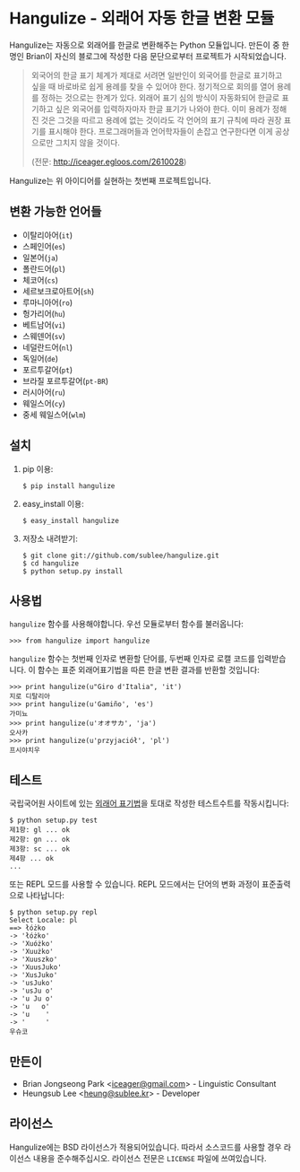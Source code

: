 Hangulize - 외래어 자동 한글 변환 모듈
======================================

Hangulize는 자동으로 외래어를 한글로 변환해주는 Python 모듈입니다. 만든이 중
한 명인 Brian이 자신의 블로그에 작성한 다음 문단으로부터 프로젝트가
시작되었습니다.

> 외국어의 한글 표기 체계가 제대로 서려면 일반인이 외국어를 한글로
> 표기하고 싶을 때 바로바로 쉽게 용례를 찾을 수 있어야 한다. 정기적으로
> 회의를 열어 용례를 정하는 것으로는 한계가 있다. 외래어 표기 심의 방식이
> 자동화되어 한글로 표기하고 싶은 외국어를 입력하자마자 한글 표기가
> 나와야 한다. 이미 용례가 정해진 것은 그것을 따르고 용례에 없는 것이라도
> 각 언어의 표기 규칙에 따라 권장 표기를 표시해야 한다. 프로그래머들과
> 언어학자들이 손잡고 연구한다면 이게 공상으로만 그치지 않을 것이다.
>
> (전문: <http://iceager.egloos.com/2610028>)

Hangulize는 위 아이디어를 실현하는 첫번째 프로젝트입니다.

변환 가능한 언어들
------------------

- 이탈리아어(`it`)
- 스페인어(`es`)
- 일본어(`ja`)
- 폴란드어(`pl`)
- 체코어(`cs`)
- 세르보크로아트어(`sh`)
- 루마니아어(`ro`)
- 헝가리어(`hu`)
- 베트남어(`vi`)
- 스웨덴어(`sv`)
- 네덜란드어(`nl`)
- 독일어(`de`)
- 포르투갈어(`pt`)
- 브라질 포르투갈어(`pt-BR`)
- 러시아어(`ru`)
- 웨일스어(`cy`)
- 중세 웨일스어(`wlm`)

설치
----

1. pip 이용:

       $ pip install hangulize

1. easy_install 이용:

       $ easy_install hangulize

1. 저장소 내려받기:

       $ git clone git://github.com/sublee/hangulize.git
       $ cd hangulize
       $ python setup.py install

사용법
------

`hangulize` 함수를 사용해야합니다. 우선 모듈로부터 함수를 불러옵니다:

    >>> from hangulize import hangulize

`hangulize` 함수는 첫번째 인자로 변환할 단어를, 두번째 인자로 로캘 코드를
입력받습니다. 이 함수는 표준 외래어표기법을 따른 한글 변환 결과를 반환할
것입니다:

    >>> print hangulize(u"Giro d'Italia", 'it')
    지로 디탈리아
    >>> print hangulize(u'Gamiño', 'es')
    가미뇨
    >>> print hangulize(u'オオサカ', 'ja')
    오사카
    >>> print hangulize(u'przyjaciół', 'pl')
    프시야치우

테스트
------

국립국어원 사이트에 있는 [외래어 표기법][1]을 토대로 작성한 테스트수트를
작동시킵니다:

    $ python setup.py test
    제1항: gl ... ok
    제2항: gn ... ok
    제3항: sc ... ok
    제4항 ... ok
    ...

또는 REPL 모드를 사용할 수 있습니다. REPL 모드에서는 단어의 변화 과정이
표준출력으로 나타납니다:

    $ python setup.py repl
    Select Locale: pl
    ==> łóżko
    -> 'łóżko'
    -> 'Xuóżko'
    -> 'Xuużko'
    -> 'Xuuszko'
    -> 'XuusJuko'
    -> 'XusJuko'
    -> 'usJuko'
    -> 'usJu o'
    -> 'u Ju o'
    -> 'u   o'
    -> 'u    '
    -> '     '
    우슈코

만든이
------

- Brian Jongseong Park <<iceager@gmail.com>> - Linguistic Consultant
- Heungsub Lee <<heung@sublee.kr>> - Developer

라이선스
--------

Hangulize에는 BSD 라이선스가 적용되어있습니다. 따라서 소스코드를 사용할
경우 라이선스 내용을 준수해주십시오. 라이선스 전문은 `LICENSE` 파일에
쓰여있습니다.

 [1]: http://korean.go.kr/09_new/dic/rule/rule_foreign_index.jsp
